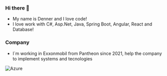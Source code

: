 ### Hi there 👋

- My name is Denner and I love code!
- I love work with C#, Asp.Net, Java, Spring Boot, Angular, React and Database!

### Company

- I´m working in Exxonmobil from Pantheon since 2021, help the company to implement systems and tecnologies

 ![Azure](https://img.shields.io/badge/Microsoft_Azure-0089D6?style=for-the-badge&logo=microsoft-azure&logoColor=white)
<!--
**dennersam/dennersam** is a ✨ _special_ ✨ repository because its `README.md` (this file) appears on your GitHub profile.

Here are some ideas to get you started:

- 🔭 I’m currently working on ...
- 🌱 I’m currently learning ...
- 👯 I’m looking to collaborate on ...
- 🤔 I’m looking for help with ...
- 💬 Ask me about ...
- 📫 How to reach me: ...
- 😄 Pronouns: ...
- ⚡ Fun fact: ...
-->
